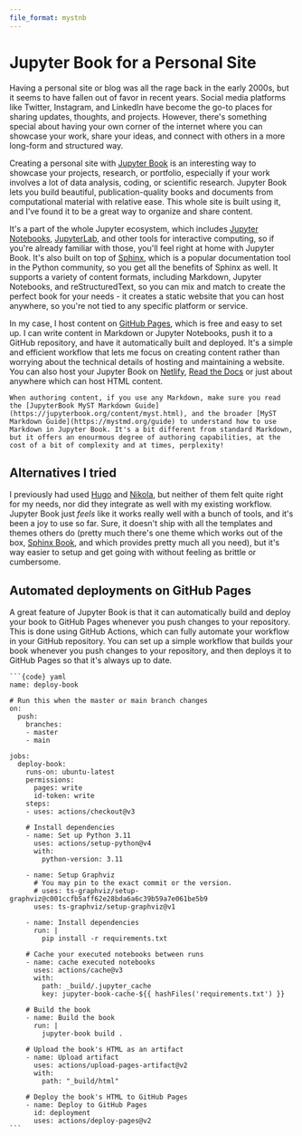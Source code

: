 ```yaml
---
file_format: mystnb
---
```


# Jupyter Book for a Personal Site

Having a personal site or blog was all the rage back in the early 2000s, but it seems to have fallen out of favor in recent years. Social media platforms like Twitter, Instagram, and LinkedIn have become the go-to places for sharing updates, thoughts, and projects. However, there's something special about having your own corner of the internet where you can showcase your work, share your ideas, and connect with others in a more long-form and structured way.

Creating a personal site with [Jupyter Book](https://jupyterbook.org/en/stable/intro.html) is an interesting way to showcase your projects, research, or portfolio, especially if your work involves a lot of data analysis, coding, or scientific research. Jupyter Book lets you build beautiful, publication-quality books and documents from computational material with relative ease. This whole site is built using it, and I've found it to be a great way to organize and share content.

It's a part of the whole Jupyter ecosystem, which includes [Jupyter Notebooks](https://jupyter.org), [JupyterLab](https://jupyterlab.readthedocs.io/en/stable/index.html), and other tools for interactive computing, so if you're already familiar with those, you'll feel right at home with Jupyter Book. It's also built on top of [Sphinx](https://www.sphinx-doc.org/en/master/), which is a popular documentation tool in the Python community, so you get all the benefits of Sphinx as well. It supports a variety of content formats, including Markdown, Jupyter Notebooks, and reStructuredText, so you can mix and match to create the perfect book for your needs - it creates a static website that you can host anywhere, so you're not tied to any specific platform or service.

In my case, I host content on [GitHub Pages](https://pages.github.com), which is free and easy to set up. I can write content in Markdown or Jupyter Notebooks, push it to a GitHub repository, and have it automatically built and deployed. It's a simple and efficient workflow that lets me focus on creating content rather than worrying about the technical details of hosting and maintaining a website. You can also host your Jupyter Book on [Netlify](https://www.netlify.com), [Read the Docs](https://readthedocs.org) or just about anywhere which can host HTML content.

```{tip}
When authoring content, if you use any Markdown, make sure you read the [JupyterBook MyST Markdown Guide](https://jupyterbook.org/content/myst.html), and the broader [MyST Markdown Guide](https://mystmd.org/guide) to understand how to use Markdown in Jupyter Book. It's a bit different from standard Markdown, but it offers an enourmous degree of authoring capabilities, at the cost of a bit of complexity and at times, perplexity!
```

## Alternatives I tried

I previously had used [Hugo](https://gohugo.io) and [Nikola](https://getnikola.com), but neither of them felt quite right for my needs, nor did they integrate as well with my existing workflow. Jupyter Book just _feels_ like it works really well with a bunch of tools, and it's been a joy to use so far. Sure, it doesn't ship with all the templates and themes others do (pretty much there's one theme which works out of the box, [Sphinx Book](https://sphinx-book-theme.readthedocs.io/en/stable/), and which provides pretty much all you need), but it's way easier to setup and get going with without feeling as brittle or cumbersome.

## Automated deployments on GitHub Pages

A great feature of Jupyter Book is that it can automatically build and deploy your book to GitHub Pages whenever you push changes to your repository. This is done using GitHub Actions, which can fully automate your workflow in your GitHub repository. You can set up a simple workflow that builds your book whenever you push changes to your repository, and then deploys it to GitHub Pages so that it's always up to date.

````{dropdown} Here's my GitHub Actions workflow for deploying this site
```{code} yaml
name: deploy-book

# Run this when the master or main branch changes
on:
  push:
    branches:
    - master
    - main

jobs:
  deploy-book:
    runs-on: ubuntu-latest
    permissions:
      pages: write
      id-token: write
    steps:
    - uses: actions/checkout@v3

    # Install dependencies
    - name: Set up Python 3.11
      uses: actions/setup-python@v4
      with:
        python-version: 3.11

    - name: Setup Graphviz
      # You may pin to the exact commit or the version.
      # uses: ts-graphviz/setup-graphviz@c001ccfb5aff62e28bda6a6c39b59a7e061be5b9
      uses: ts-graphviz/setup-graphviz@v1
      
    - name: Install dependencies
      run: |
        pip install -r requirements.txt

    # Cache your executed notebooks between runs
    - name: cache executed notebooks
      uses: actions/cache@v3
      with:
        path: _build/.jupyter_cache
        key: jupyter-book-cache-${{ hashFiles('requirements.txt') }}

    # Build the book
    - name: Build the book
      run: |
        jupyter-book build .

    # Upload the book's HTML as an artifact
    - name: Upload artifact
      uses: actions/upload-pages-artifact@v2
      with:
        path: "_build/html"

    # Deploy the book's HTML to GitHub Pages
    - name: Deploy to GitHub Pages
      id: deployment
      uses: actions/deploy-pages@v2
```
````

